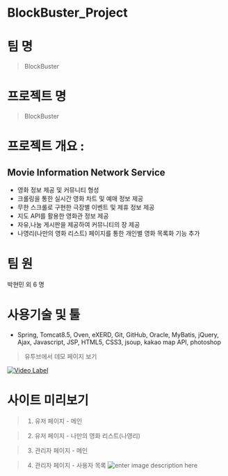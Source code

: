 # BlockBuster_Project


# 팀     명 

> BlockBuster

# 프로젝트 명

> BlockBuster

# 프로젝트 개요 : 

## Movie Information Network Service

- 영화 정보 제공 및 커뮤니티 형성
- 크롤링을 통한 실시간 영화 차트 및 예매 정보 제공
- 무한 스크롤로 구현한 극장별 이벤트 및 제휴 정보 제공
- 지도 API를 활용한 영화관 정보 제공
- 자유,나눔 게시판을 제공하여 커뮤니티의 장 제공
- 나영리(나만의 영화 리스트) 페이지를 통한 개인별 영화 목록화 기능 추가
          

# 팀      원 

박현민 외 6 명

# 사용기술 및 툴

- Spring, Tomcat8.5, Oven, eXERD, Git, GitHub, Oracle, MyBatis, jQuery, Ajax, Javascript, JSP, HTML5, CSS3, jsoup, kakao map API, photoshop 


> 유투브에서 데모 페이지 보기

[![Video Label](http://img.youtube.com/vi/k6LlFefiLa8/0.jpg)](https://www.youtube.com/watch?v=k6LlFefiLa8)


# 사이트 미리보기

> 1. 유저 페이지 - 메인

> 2. 유저 페이지 - 나만의 영화 리스트(나영리)

> 3. 관리자 페이지 - 메인

> 4. 관리자 페이지 - 사용자 목록
![enter image description here](https://user-images.githubusercontent.com/47839204/65133144-1b74a400-da3d-11e9-91a6-031c25ea4e4e.JPG)
<!--stackedit_data:
eyJoaXN0b3J5IjpbLTIwNjEwMjM2NzddfQ==
-->